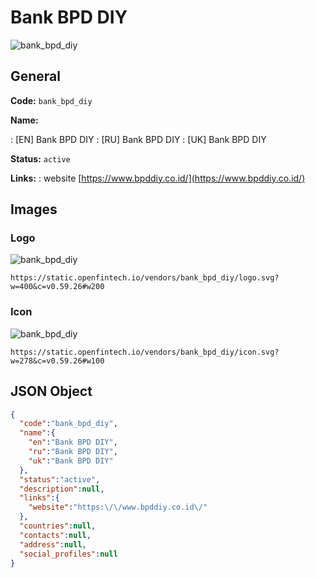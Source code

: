 
# Bank BPD DIY 
![bank_bpd_diy](https://static.openfintech.io/vendors/bank_bpd_diy/logo.svg?w=400&c=v0.59.26#w200)  

## General 
 
**Code:** `bank_bpd_diy` 
 
**Name:** 
 
:	[EN] Bank BPD DIY 
:	[RU] Bank BPD DIY 
:	[UK] Bank BPD DIY 
 
**Status:** `active` 
 
**Links:** 
: website [https://www.bpddiy.co.id/](https://www.bpddiy.co.id/) 
 

## Images 

### Logo 
 
![bank_bpd_diy](https://static.openfintech.io/vendors/bank_bpd_diy/logo.svg?w=400&c=v0.59.26#w200)  

```
https://static.openfintech.io/vendors/bank_bpd_diy/logo.svg?w=400&c=v0.59.26#w200
```  

### Icon 
 
![bank_bpd_diy](https://static.openfintech.io/vendors/bank_bpd_diy/icon.svg?w=278&c=v0.59.26#w100)  

```
https://static.openfintech.io/vendors/bank_bpd_diy/icon.svg?w=278&c=v0.59.26#w100
```  

## JSON Object 

```json
{
  "code":"bank_bpd_diy",
  "name":{
    "en":"Bank BPD DIY",
    "ru":"Bank BPD DIY",
    "uk":"Bank BPD DIY"
  },
  "status":"active",
  "description":null,
  "links":{
    "website":"https:\/\/www.bpddiy.co.id\/"
  },
  "countries":null,
  "contacts":null,
  "address":null,
  "social_profiles":null
}
```  

